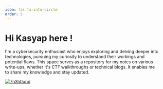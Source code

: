 ```yaml
---
icon: fas fa-info-circle
order: 5
---
```


# Hi Kasyap here !

I'm a cybersecurity enthusiast who enjoys exploring and delving deeper into technologies, pursuing my curiosity to understand their workings and potential flaws. This space serves as a repository for my notes on various write-ups, whether it's CTF walkthroughs or technical blogs. It enables me to share my knowledge and stay updated.


[![7h3h0und](https://www.hackthebox.eu/badge/image/12465)](https://app.hackthebox.com/profile/12465)
